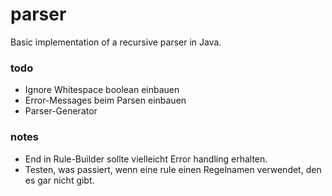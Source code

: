 # parser
Basic implementation of a recursive parser in Java.

### todo
- Ignore Whitespace boolean einbauen
- Error-Messages beim Parsen einbauen
- Parser-Generator

### notes
- End in Rule-Builder sollte vielleicht Error handling erhalten.
- Testen, was passiert, wenn eine rule einen Regelnamen verwendet, den es gar nicht gibt.